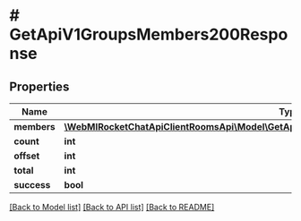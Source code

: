 # # GetApiV1GroupsMembers200Response

## Properties

Name | Type | Description | Notes
------------ | ------------- | ------------- | -------------
**members** | [**\WebMIRocketChatApiClientRoomsApi\Model\GetApiV1GroupsMembers200ResponseMembersInner[]**](GetApiV1GroupsMembers200ResponseMembersInner.md) |  | [optional]
**count** | **int** |  | [optional]
**offset** | **int** |  | [optional]
**total** | **int** |  | [optional]
**success** | **bool** |  | [optional]

[[Back to Model list]](../../README.md#models) [[Back to API list]](../../README.md#endpoints) [[Back to README]](../../README.md)
